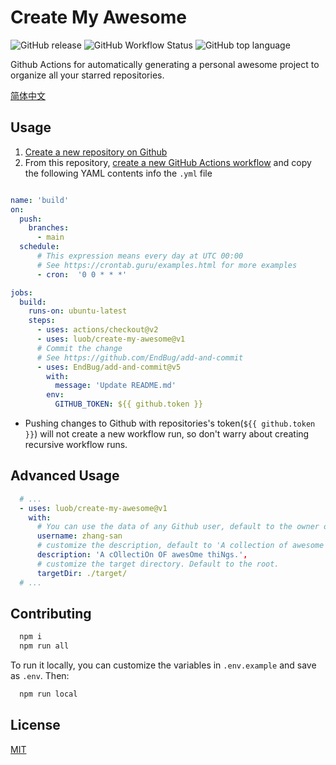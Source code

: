 # Create My Awesome

![GitHub release](https://img.shields.io/github/v/release/luob/create-my-awesome)
![GitHub Workflow Status](https://img.shields.io/github/workflow/status/luob/create-my-awesome/build-test)
![GitHub top language](https://img.shields.io/github/languages/top/luob/create-my-awesome)

Github Actions for automatically generating a personal awesome project to organize all your starred repositories.

[简体中文](./README.zh-Hans.md)

## Usage

1. [Create a new repository on Github](https://github.com/new)
2. From this repository, [create a new GitHub Actions workflow](https://docs.github.com/en/free-pro-team@latest/actions/quickstart) and copy the following YAML contents info the `.yml` file

```yaml

name: 'build'
on:
  push:
    branches:
      - main
  schedule:
      # This expression means every day at UTC 00:00
      # See https://crontab.guru/examples.html for more examples
      - cron:  '0 0 * * *'

jobs:
  build:
    runs-on: ubuntu-latest
    steps:
      - uses: actions/checkout@v2
      - uses: luob/create-my-awesome@v1
      # Commit the change
      # See https://github.com/EndBug/add-and-commit
      - uses: EndBug/add-and-commit@v5
        with:
          message: 'Update README.md'
        env:
          GITHUB_TOKEN: ${{ github.token }}
```

- Pushing changes to Github with repositories's token(`${{ github.token }}`) will not create a new workflow run, so don't warry about creating recursive workflow runs.

## Advanced Usage

```yaml
  # ...
  - uses: luob/create-my-awesome@v1
    with:
      # You can use the data of any Github user, default to the owner of the repository
      username: zhang-san
      # customize the description, default to 'A collection of awesome things.'
      description: 'A cOllectiOn OF awesOme thiNgs.',
      # customize the target directory. Default to the root.
      targetDir: ./target/
  # ...
```

## Contributing

```sh
  npm i
  npm run all
```

To run it locally, you can customize the variables in `.env.example` and save as `.env`. Then:

```sh
  npm run local
```

## License

[MIT](LICENSE) 